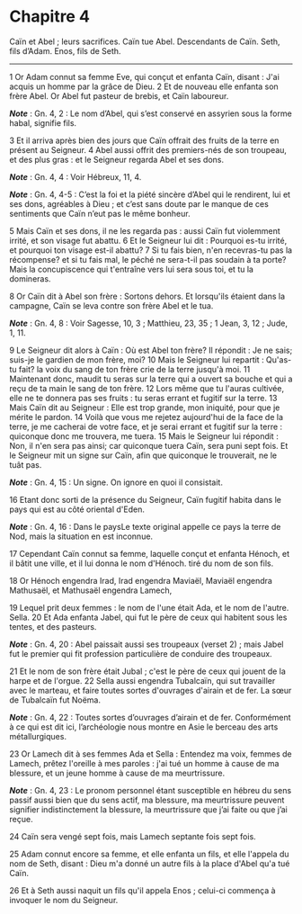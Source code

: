 # Chapitre 4

Caïn et Abel ; leurs sacrifices.
Caïn tue Abel.
Descendants de Caïn.
Seth, fils d’Adam.
Enos, fils de Seth.

***

1 Or Adam connut sa femme Eve, qui conçut et enfanta Caïn, disant : J'ai acquis un homme par la grâce de Dieu. 2 Et de nouveau elle enfanta son frère Abel. Or Abel fut pasteur de brebis, et Caïn laboureur.

***Note*** :  Gn. 4, 2 : Le nom d’Abel, qui s’est conservé en assyrien sous la forme habal, signifie fils.


3 Et il arriva après bien des jours que Caïn offrait des fruits de la terre en présent au Seigneur. 4 Abel aussi offrit des premiers-nés de son troupeau, et des plus gras : et le Seigneur regarda Abel et ses dons.

***Note*** :  Gn. 4, 4 : Voir Hébreux, 11, 4.

***Note*** :  Gn. 4, 4-5 : C’est la foi et la piété sincère d’Abel qui le rendirent, lui et ses dons, agréables à Dieu ; et c’est sans doute par le manque de ces sentiments que Caïn n’eut pas le même bonheur.

5 Mais Caïn et ses dons, il ne les regarda pas : aussi Caïn fut violemment irrité, et son visage fut abattu. 6 Et le Seigneur lui dit : Pourquoi es-tu irrité, et pourquoi ton visage est-il abattu? 7 Si tu fais bien, n'en recevras-tu pas la récompense? et si tu fais mal, le péché ne sera-t-il pas soudain à ta porte? Mais la concupiscence qui t'entraîne vers lui sera sous toi, et tu la domineras.


8 Or Caïn dit à Abel son frère : Sortons dehors. Et lorsqu'ils étaient dans la campagne, Caïn se leva contre son frère Abel et le tua.

***Note*** :  Gn. 4, 8 : Voir Sagesse, 10, 3 ; Matthieu, 23, 35 ; 1 Jean, 3, 12 ; Jude, 1, 11.


9 Le Seigneur dit alors à Caïn : Où est Abel ton frère? Il répondit : Je ne sais; suis-je le gardien de mon frère, moi? 10 Mais le Seigneur lui repartit : Qu'as-tu fait? la voix du sang de ton frère crie de la terre jusqu'à moi. 11 Maintenant donc, maudit tu seras sur la terre qui a ouvert sa bouche et qui a reçu de ta main le sang de ton frère. 12 Lors même que tu l'auras cultivée, elle ne te donnera pas ses fruits : tu seras errant et fugitif sur la terre. 13 Mais Caïn dit au Seigneur : Elle est trop grande, mon iniquité, pour que je mérite le pardon. 14 Voilà que vous me rejetez aujourd'hui de la face de la terre, je me cacherai de votre face, et je serai errant et fugitif sur la terre : quiconque donc me trouvera, me tuera. 15 Mais le Seigneur lui répondit : Non, il n'en sera pas ainsi; car quiconque tuera Caïn, sera puni sept fois. Et le Seigneur mit un signe sur Caïn, afin que quiconque le trouverait, ne le tuât pas.

***Note*** :  Gn. 4, 15 : Un signe. On ignore en quoi il consistait.


16 Etant donc sorti de la présence du Seigneur, Caïn fugitif habita dans le pays qui est au côté oriental d'Eden.

***Note*** :  Gn. 4, 16 : Dans le paysLe texte original appelle ce pays la terre de Nod, mais la situation en est inconnue.


17 Cependant Caïn connut sa femme, laquelle conçut et enfanta Hénoch, et il bâtit une ville, et il lui donna le nom d'Hénoch. tiré du nom de son fils.


18 Or Hénoch engendra Irad, Irad engendra Maviaël, Maviaël engendra Mathusaël, et Mathusaël engendra Lamech,


19 Lequel prit deux femmes : le nom de l'une était Ada, et le nom de l'autre. Sella. 20 Et Ada enfanta Jabel, qui fut le père de ceux qui habitent sous les tentes, et des pasteurs.

***Note*** :  Gn. 4, 20 : Abel paissait aussi ses troupeaux (verset 2) ; mais Jabel fut le premier qui fit profession particulière de conduire des troupeaux.

21 Et le nom de son frère était Jubal ; c'est le père de ceux qui jouent de la harpe et de l'orgue. 22 Sella aussi engendra Tubalcaïn, qui sut travailler avec le marteau, et faire toutes sortes d'ouvrages d'airain et de fer. La sœur de Tubalcaïn fut Noëma.

***Note*** :  Gn. 4, 22 : Toutes sortes d’ouvrages d’airain et de fer. Conformément à ce qui est dit ici, l’archéologie nous montre en Asie le berceau des arts métallurgiques.


23 Or Lamech dit à ses femmes Ada et Sella : Entendez ma voix, femmes de Lamech, prêtez l'oreille à mes paroles : j'ai tué un homme à cause de ma blessure, et un jeune homme à cause de ma meurtrissure.

***Note*** :  Gn. 4, 23 : Le pronom personnel étant susceptible en hébreu du sens passif aussi bien que du sens actif, ma blessure, ma meurtrissure peuvent signifier indistinctement la blessure, la meurtrissure que j’ai faite ou que j’ai reçue.


24 Caïn sera vengé sept fois, mais Lamech septante fois sept fois.


25 Adam connut encore sa femme, et elle enfanta un fils, et elle l'appela du nom de Seth, disant : Dieu m'a donné un autre fils à la place d'Abel qu'a tué Caïn.


26 Et à Seth aussi naquit un fils qu'il appela Enos ; celui-ci commença à invoquer le nom du Seigneur.

